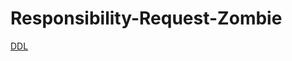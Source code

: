 # Responsibility-Request-Zombie

[DDL](https://github.com/KennyMarechal/Responsibility-Request-Zombie/raw/main/Build-RRZ/Responsability-Request-Zombie.exe)
